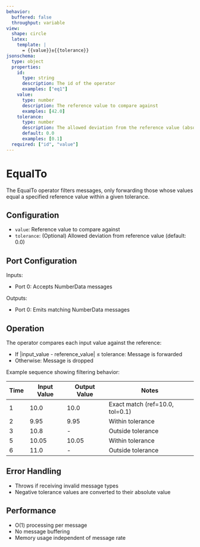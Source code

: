 ```yaml
---
behavior:
  buffered: false
  throughput: variable
view:
  shape: circle
  latex:
    template: |
      = {{value}}±{{tolerance}}
jsonschema:
  type: object
  properties:
    id:
      type: string
      description: The id of the operator
      examples: ["eq1"]
    value:
      type: number
      description: The reference value to compare against
      examples: [42.0]
    tolerance:
      type: number
      description: The allowed deviation from the reference value (absolute)
      default: 0.0
      examples: [0.1]
  required: ["id", "value"]
---
```


# EqualTo

The EqualTo operator filters messages, only forwarding those whose values equal a specified reference value within a given tolerance.

## Configuration

- `value`: Reference value to compare against
- `tolerance`: (Optional) Allowed deviation from reference value (default: 0.0)

## Port Configuration

Inputs:

- Port 0: Accepts NumberData messages

Outputs:

- Port 0: Emits matching NumberData messages

## Operation

The operator compares each input value against the reference:

- If |input_value - reference_value| ≤ tolerance: Message is forwarded
- Otherwise: Message is dropped

Example sequence showing filtering behavior:

| Time | Input Value | Output Value | Notes                           |
| ---- | ----------- | ------------ | ------------------------------- |
| 1    | 10.0        | 10.0         | Exact match (ref=10.0, tol=0.1) |
| 2    | 9.95        | 9.95         | Within tolerance                |
| 3    | 10.8        | -            | Outside tolerance               |
| 5    | 10.05       | 10.05        | Within tolerance                |
| 6    | 11.0        | -            | Outside tolerance               |

## Error Handling

- Throws if receiving invalid message types
- Negative tolerance values are converted to their absolute value

## Performance

- O(1) processing per message
- No message buffering
- Memory usage independent of message rate

